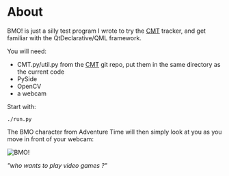 About
=====

BMO! is just a silly test program I wrote to try the
[CMT](https://github.com/gnebehay/CMT) tracker, and get familiar with
the QtDeclarative/QML framework.

You will need:

- CMT.py/util.py from the [CMT](https://github.com/gnebehay/CMT) git
  repo, put them in the same directory as the current code
- PySide
- OpenCV 
- a webcam

Start with:

```
./run.py
```

The BMO character from Adventure Time will then simply look at you as
you move in front of your webcam:

![BMO!](https://raw.github.com/maxime-tournier/bmo/master/screenshot.jpg)

*"who wants to play video games ?"*

